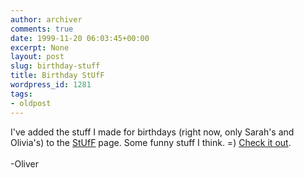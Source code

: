 ```yaml
---
author: archiver
comments: true
date: 1999-11-20 06:03:45+00:00
excerpt: None
layout: post
slug: birthday-stuff
title: Birthday StUfF
wordpress_id: 1281
tags:
- oldpost
---
```


I've added the stuff I made for birthdays (right now, only Sarah's and Olivia's) to the <a href=http://www.oliverweb.com/stuff/index.shtml>StUfF</a> page. Some funny stuff I think. =) <a href=http://www.oliverweb.com/stuff/index.shtml>Check it out</a>.<br /><br />-Oliver